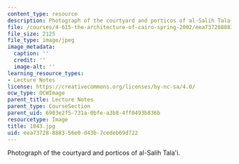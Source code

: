 ```yaml
---
content_type: resource
description: Photograph of the courtyard and porticos of al-Salih Tala'i.
file: /courses/4-615-the-architecture-of-cairo-spring-2002/eea73728888356e0d43b7cedeb69d722_1043.jpg
file_size: 2125
file_type: image/jpeg
image_metadata:
  caption: ''
  credit: ''
  image-alt: ''
learning_resource_types:
- Lecture Notes
license: https://creativecommons.org/licenses/by-nc-sa/4.0/
ocw_type: OCWImage
parent_title: Lecture Notes
parent_type: CourseSection
parent_uid: 6903e2f5-731a-0bfe-a3b8-4ff0493b836b
resourcetype: Image
title: 1043.jpg
uid: eea73728-8883-56e0-d43b-7cedeb69d722
---
```

Photograph of the courtyard and porticos of al-Salih Tala'i.